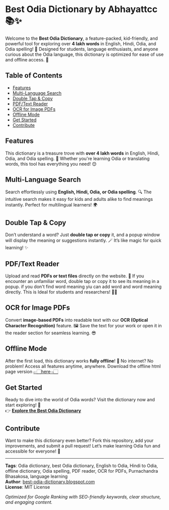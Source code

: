 # Best Odia Dictionary by Abhayattcc  📚✨

Welcome to the **Best Odia Dictionary**, a feature-packed, kid-friendly, and powerful tool for exploring over **4 lakh words** in English, Hindi, Odia, and Odia spelling! 🌟 Designed for students, language enthusiasts, and anyone curious about the Odia language, this dictionary is optimized for ease of use and offline access. 🚀

## Table of Contents
- [Features](#features)
- [Multi-Language Search](#multi-language-search)
- [Double Tap & Copy](#double-tap--copy)
- [PDF/Text Reader](#pdftext-reader)
- [OCR for Image PDFs](#ocr-for-image-pdfs)
- [Offline Mode](#offline-mode)
- [Get Started](#get-started)
- [Contribute](#contribute)

## Features
This dictionary is a treasure trove with **over 4 lakh words** in English, Hindi, Odia, and Odia spelling. 📖 Whether you're learning Odia or translating words, this tool has everything you need! 😊

## Multi-Language Search
Search effortlessly using **English, Hindi, Odia, or Odia spelling**. 🔍 The intuitive search makes it easy for kids and adults alike to find meanings instantly. Perfect for multilingual learners! 🌍

## Double Tap & Copy
Don’t understand a word? Just **double tap or copy** it, and a popup window will display the meaning or suggestions instantly. 🪄 It’s like magic for quick learning! ✨

## PDF/Text Reader
Upload and read **PDFs or text files** directly on the website. 📄 If you encounter an unfamiliar word, double tap or copy it to see its meaning in a popup. if you don't find word meaning yiu can add word and word meaning directly. This is Ideal for students and researchers! 👩‍🏫

## OCR for Image PDFs
Convert **image-based PDFs** into readable text with our **OCR (Optical Character Recognition)** feature. 🖼️ Save the text for your work or open it in the reader section for seamless learning. 😎

## Offline Mode
After the first load, this dictionary works **fully offline**! 📴 No internet? No problem! Access all features anytime, anywhere. Download the offline html page version [👉🏻here👈🏻](https://drive.usercontent.google.com/download?id=1KHF9h5xG1EECbdPiQ7NFUgkvC3BzjzV2&export=download&confirm=yes)

## Get Started
Ready to dive into the world of Odia words? Visit the dictionary now and start exploring! 🚀  
👉 [**Explore the Best Odia Dictionary**](https://abhayattcc.github.io/Best-odia-dictionary/)

## Contribute
Want to make this dictionary even better? Fork this repository, add your improvements, and submit a pull request! Let’s make learning Odia fun and accessible for everyone! 🌟

---

**Tags**: Odia dictionary, best Odia dictionary, English to Odia, Hindi to Odia, offline dictionary, Odia spelling, PDF reader, OCR for PDFs, Purnachandra Bhasakosa, language learning  
**Author**: [best-odia-dictionary.blogspot.com](https://best-odia-dictionary.blogspot.com)  
**License**: MIT License  

*Optimized for Google Ranking with SEO-friendly keywords, clear structure, and engaging content.*
